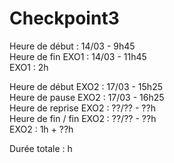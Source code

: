 # Checkpoint3  

Heure de début : 14/03 - 9h45  
Heure de fin EXO1 : 14/03 - 11h45  
EXO1 : 2h  

Heure de début EXO2 : 17/03 - 15h25  
Heure de pause EXO2 : 17/03 - 16h25  
Heure de reprise EXO2 : ??/?? - ??h  
Heure de fin / fin EXO2 : ??/?? - ??h  
EXO2 : 1h + ??h  

Durée totale : h  
